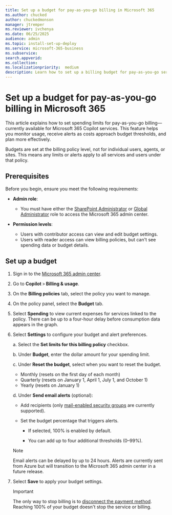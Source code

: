 ```yaml
---
title: Set up a budget for pay-as-you-go billing in Microsoft 365
ms.author: chucked
author: chuckedmonson
manager: jtremper
ms.reviewer: ivchenya
ms.date: 06/25/2025
audience: admin
ms.topic: install-set-up-deploy
ms.service: microsoft-365-business
ms.subservice:
search.appverid: 
ms.collection: 
ms.localizationpriority:  medium
description: Learn how to set up a billing budget for pay-as-you-go services in Microsoft 365.
---
```


# Set up a budget for pay-as-you-go billing in Microsoft 365

This article explains how to set spending limits for pay-as-you-go billing—currently available for Microsoft 365 Copilot services. This feature helps you monitor usage, receive alerts as costs approach budget thresholds, and plan more effectively.

Budgets are set at the billing policy level, not for individual users, agents, or sites. This means any limits or alerts apply to all services and users under that policy.

## Prerequisites

Before you begin, ensure you meet the following requirements:

- **Admin role**:
    - You must have either the [SharePoint Administrator](/entra/identity/role-based-access-control/permissions-reference#sharepoint-administrator) or [Global Administrator](/entra/identity/role-based-access-control/permissions-reference#global-administrator) role to access the Microsoft 365 admin center.

- **Permission levels**:
    - Users with contributor access can view and edit budget settings.
    - Users with reader access can view billing policies, but can't see spending data or budget details.


## Set up a budget

1. Sign in to the [Microsoft 365 admin center](https://admin.microsoft.com/Adminportal/Home).

2. Go to **Copilot** > **Billing & usage**.

3. On the **Billing policies** tab, select the policy you want to manage.

4. On the policy panel, select the **Budget** tab.

5. Select **Spending** to view current expenses for services linked to the policy. There can be up to a four-hour delay before consumption data appears in the graph.

6. Select **Settings** to configure your budget and alert preferences.

    a. Select the **Set limits for this billing policy** checkbox.

    b. Under **Budget**, enter the dollar amount for your spending limit.

    c. Under **Reset the budget**, select when you want to reset the budget.

    - Monthly (resets on the first day of each month)
    - Quarterly (resets on January 1, April 1, July 1, and October 1)
    - Yearly (resets on January 1)

    d. Under **Send email alerts** (optional):

    - Add recipients (only [mail-enabled security groups](/exchange/recipients-in-exchange-online/manage-mail-enabled-security-groups) are currently supported).

    - Set the budget percentage that triggers alerts.

        - If selected, 100% is enabled by default.

        - You can add up to four additional thresholds (0–99%).

    > [!NOTE]
    > Email alerts can be delayed by up to 24 hours. Alerts are currently sent from Azure but will transition to the Microsoft 365 admin center in a future release.

7. Select **Save** to apply your budget settings.

    > [!IMPORTANT]
    > The only way to stop billing is to [disconnect the payment method](pay-as-you-go-setup-copilot#disconnect-pay-as-you-go-billing). Reaching 100% of your budget doesn't stop the service or billing.



<!---
    > [!NOTE]
    > You can currently select only mail-enabled security groups to receive alerts. [Learn how to create a mail-enabled security group](/exchange/recipients-in-exchange-online/manage-mail-enabled-security-groups).
    > 
    > There can be up to a 24-hour delay before email alerts are sent after a budget threshold is reached.
    > 
    > Budget email alerts are currently sent from Azure. However, you can still view and manage your budget in the Microsoft 365 admin center. This behavior will be updated in a future release so that alerts are sent directly from the admin center.

    d. Under **Send email alerts**, you can add recipients to receive budget notifications and set the budget percentage that will trigger an alert.

    > [!NOTE]
    > You can currently select only mail-enabled security groups to receive alerts. [Learn how to create a mail-enabled security group](/exchange/recipients-in-exchange-online/manage-mail-enabled-security-groups).
    > 
    > There can be up to a 24-hour delay before email alerts are sent after a budget threshold is reached.
    > 
    > Budget email alerts are currently sent from Azure. However, you can still view and manage your budget in the Microsoft 365 admin center. This behavior will be updated in a future release so that alerts are sent directly from the admin center.
--->


<!---

    > [!NOTE]
    > You can currently select only mail-enabled security groups to receive alerts. [Learn how to create a mail-enabled security group](/exchange/recipients-in-exchange-online/manage-mail-enabled-security-groups).

    > [!NOTE]
    > There can be up to a 24-hour delay before email alerts are sent after a budget threshold is reached.

    > [!NOTE]
    > Budget email alerts are currently sent from Azure. However, you can still view and manage your budget in the Microsoft admin center. This behavior will be updated in a future release so that alerts are sent directly from the admin center.


    - Add recipients to receive budget notifications.

        - You can currently select only mail-enabled security groups to receive alerts. [Learn how to create a mail-enabled security group](/exchange/recipients-in-exchange-online/manage-mail-enabled-security-groups).

        - There can be up to a 24-hour delay before email alerts are sent after a budget threshold is reached.

        - Budget email alerts are currently sent from Azure. However, you can still view and manage your budget in the Microsoft 365 admin center. This behavior will be updated in a future release so that alerts are sent directly from the admin center.



Before you begin, ensure you have:

- [SharePoint Administrator](/entra/identity/role-based-access-control/permissions-reference#sharepoint-administrator) or [Global Administrator](/entra/identity/role-based-access-control/permissions-reference#global-administrator) role to access the Microsoft 365 admin center.

- Contributor access to view and edit budget settings. Users with reader access can view billing policies but not spending data or budget details. [Learn more about admin roles](/microsoft-365/admin/add-users/about-admin-roles).




> [!NOTE]
> This feature is currently available only for Microsoft 365 Copilot services. Other services will be added in future releases.

--->
